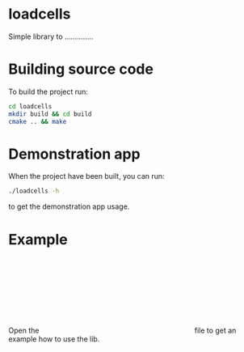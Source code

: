# loadcells

Simple library to ..............

# Building source code

To build the project run:
```bash
cd loadcells
mkdir build && cd build
cmake .. && make
```

# Demonstration app

When the project have been built, you can run:
```bash
./loadcells -h
```
to get the demonstration app usage.

# Example
Open the ![main.cpp](cpp:src/main.cpp) file to get an example how to use the lib.
